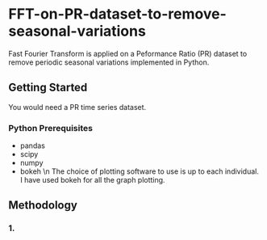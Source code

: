 # FFT-on-PR-dataset-to-remove-seasonal-variations
Fast Fourier Transform is applied on a Peformance Ratio (PR) dataset to remove periodic seasonal variations implemented in Python. 


## Getting Started
You would need a PR time series dataset. 

### Python Prerequisites
* pandas
* scipy
* numpy
* bokeh
\n The choice of plotting software to use is up to each individual. I have used bokeh for all the graph plotting.

## Methodology
### 1. 


